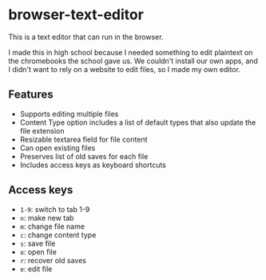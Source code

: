 # browser-text-editor

This is a text editor that can run in the browser.

I made this in high school because I needed something to edit plaintext on the chromebooks the school gave us. We couldn't install our own apps, and I didn't want to rely on a website to edit files, so I made my own editor.

## Features

* Supports editing multiple files
* Content Type option includes a list of default types that also update the file extension
* Resizable textarea field for file content
* Can open existing files
* Preserves list of old saves for each file
* Includes access keys as keyboard shortcuts

## Access keys

* `1-9`: switch to tab 1-9
* `n`: make new tab
* `m`: change file name
* `c`: change content type
* `s`: save file
* `o`: open file
* `r`: recover old saves
* `e`: edit file
